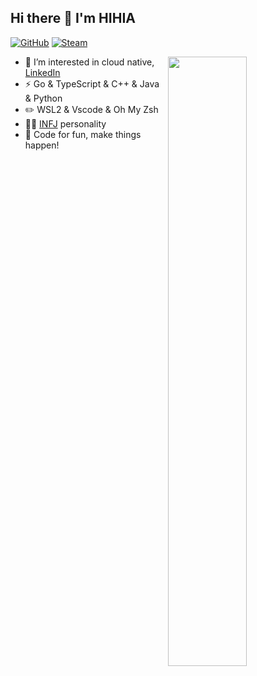 ## Hi there 👋 I'm HIHIA

[![GitHub](https://img.shields.io/badge/dynamic/json?logo=github&label=GitHub+Followers&labelColor=282c34&color=181717&query=%24.data.totalSubs&url=https%3A%2F%2Fapi.spencerwoo.com%2Fsubstats%2F%3Fsource%3Dgithub%26queryKey%3DYTGhost&longCache=true)](https://github.com/YTGhost)
[![Steam](https://img.shields.io/badge/dynamic/json?url=https%3A%2F%2Fapi.swo.moe%2Fstats%2Fsteamgames%2F76561198097035806&query=count&color=0b1a37&label=Steam&labelColor=134375&logo=steam&suffix=+games&cacheSeconds=3600)](https://steamcommunity.com/profiles/76561198097035806)


[<img align="right" width="50%" src="https://github-readme-stats-blue-nu.vercel.app/api?username=YTGhost&count_private=true&show_icons=true">](https://github.com/YTGhost/github-readme-stats)

- 👀 I’m interested in cloud native, [LinkedIn](https://www.linkedin.com/in/liang-deng-hihia)
- ⚡ Go & TypeScript & C++ & Java & Python
- ✏️ WSL2 & Vscode & Oh My Zsh 
- 👨‍🔬 [INFJ](https://www.16personalities.com/infj-personality) personality
- 💬 Code for fun, make things happen!

<!-- <h6>* Badges by <a href="https://github.com/spencerwooo/Substats" target="_blank">Substats</a>. Card by <a href="https://github-readme-stats.vercel.app/" target="_blank">GitHub Readme Stats</a>.</h6> -->
